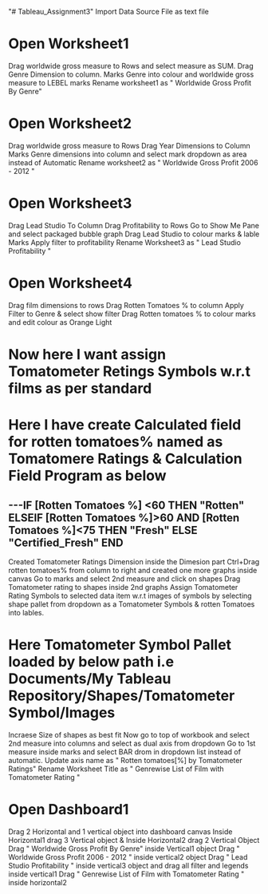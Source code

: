  
"# Tableau_Assignment3" 
Import Data Source File as text file

# Open Worksheet1
Drag worldwide gross measure to Rows and select measure as SUM.
Drag Genre Dimension to column.
Marks Genre into colour and worldwide gross measure to LEBEL marks
Rename worksheet1 as " Worldwide Gross Profit By Genre"

# Open Worksheet2
Drag worldwide gross measure to Rows
Drag Year Dimensions to Column
Marks Genre dimensions into column and select mark dropdown as area instead of Automatic
Rename worksheet2 as " Worldwide Gross Profit 2006 - 2012 "

# Open Worksheet3
Drag Lead Studio To Column
Drag Profitability to Rows
Go to Show Me Pane and select packaged bubble graph
Drag Lead Studio to colour marks & lable Marks
Apply filter to profitability
Rename Worksheet3 as " Lead Studio Profitability "

# Open Worksheet4
Drag film dimensions to rows
Drag Rotten Tomatoes % to column
Apply Filter to Genre & select show filter
Drag Rotten tomatoes % to colour marks and edit colour as Orange Light
# Now here I want assign Tomatometer Retings Symbols w.r.t films as per standard
# Here I have create Calculated field for rotten tomatoes% named as Tomatomere Ratings & Calculation Field Program as below
---IF [Rotten Tomatoes %] <60 THEN "Rotten"
   ELSEIF [Rotten Tomatoes %]>60 AND [Rotten Tomatoes %]<75 THEN "Fresh"
   ELSE "Certified_Fresh"
   END
---
Created Tomatometer Ratings Dimension inside the Dimesion part
Ctrl+Drag rotten tomatoes% from column to right and created one more graphs inside canvas
Go to marks and select 2nd measure and click on shapes
Drag Tomatometer rating to shapes inside 2nd graphs
Assign Tomatometer Rating Symbols to selected data item w.r.t images of symbols by selecting shape pallet from dropdown as a Tomatometer Symbols & rotten Tomatoes into lables.
# Here Tomatometer Symbol Pallet loaded by below path i.e Documents/My Tableau Repository/Shapes/Tomatometer Symbol/Images
Incraese Size of shapes as best fit
Now go to top of workbook and select 2nd measure into columns and select as dual axis from dropdown
Go to 1st measure inside marks and select BAR drom in dropdown list instead of automatic.
Update axis name as " Rotten tomatoes[%] by Tomatometer Ratings"
Rename Worksheet Title as " Genrewise List of Film with Tomatometer Rating "

# Open Dashboard1
Drag 2 Horizontal and 1 vertical object into dashboard canvas
Inside Horizontal1 drag 3 Vertical object & Inside Horizontal2 drag 2 Vertical Object
Drag " Worldwide Gross Profit By Genre" inside Vertical1 object
Drag " Worldwide Gross Profit 2006 - 2012 " inside vertical2 object
Drag " Lead Studio Profitability " inside vertical3 object and drag all filter and legends inside vertical1
Drag " Genrewise List of Film with Tomatometer Rating " inside horizontal2